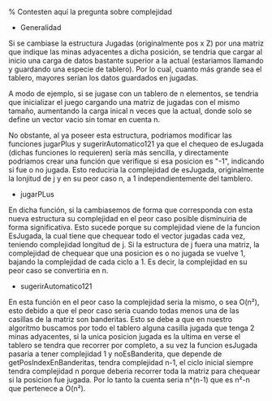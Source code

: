 ﻿% Contesten aquí la pregunta sobre complejidad

- Generalidad

Si se cambiase la estructura Jugadas (originalmente pos x Z) por una matriz que indique
las minas adyacentes a dicha posición, se tendria que cargar al inicio una carga de datos bastante superior
a la actual (estariamos llamando y guardando una especie de tablero). Por
lo cual, cuanto más grande sea el tablero, mayores serían los datos guardados en jugadas.

A modo de ejemplo, si se jugase con un tablero de n elementos, se tendria que inicializar el juego cargando una matriz de jugadas con el mismo tamaño, aumentando la carga inical n veces que la actual, donde solo se define un vector vacio sin tomar en cuenta n.

No obstante, al ya poseer esta estructura, podriamos modificar las funciones jugarPlus y sugerirAutomatico121 ya que el
chequeo de esJugada (dichas funciones lo requieren) sería más sencilla, y directamente podriamos crear una función que verifique 
si esa posicion es "-1", indicando si fue o no jugada. Esto reduciria la complejidad de esJugada, originalmente la lonjitud de j y en su peor caso n, a 1 independientemente del tamblero.  

- jugarPLus

En dicha función, si la cambiasemos de forma que corresponda con esta nueva estructura su complejidad en el peor caso posible disminuiria de forma significativa. Esto sucede porque su complejidad viene de la funcion EsJugada, la cual tiene que chequear todo el vector jugadas cada vez, teniendo complejidad longitud de j. Si la estructura de j fuera una matriz, la complejidad de chequear que una posicion es o no jugada se vuelve 1, bajando la complejidad de cada ciclo a 1. Es decir, la complejidad en su peor caso se convertiria en n.

- sugerirAutomatico121

En esta función en el peor caso la complejidad seria la mismo, o sea O(n²), esto debido a que el peor caso seria cuando todas menos una de las casillas de la matriz son banderitas. Esto se debe a que en nuestro algoritmo buscamos por todo el tablero alguna casilla jugada que tenga 2 minas adyacentes, si la unica posicion jugada es la ultima en verse el tablero se tendra que recorrer por completo, a su vez la funcion esJugada pasaria a tener complejidad 1 y noEsBanderita, que depende de getPosIndexEnBanderitas, tendra complejidad n-1, el ciclo inicial siempre tendra complejidad n porque deberia recorrer toda la matriz para chequear si la posicion fue jugada. Por lo tanto la cuenta seria n*(n-1) que es n²-n que pertenece a O(n²).

